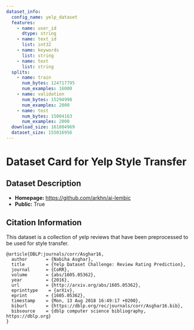 ```yaml
---
dataset_info:
  config_name: yelp_dataset
  features:
    - name: user_id
      dtype: string
    - name: text_id
      list: int32
    - name: keywords
      list: string
    - name: text
      list: string
  splits:
    - name: train
      num_bytes: 124717795
      num_examples: 16000
    - name: validation
      num_bytes: 15294998
      num_examples: 2000
    - name: test
      num_bytes: 15004163
      num_examples: 2000
  download_size: 161804969
  dataset_size: 155016956
---
```


# Dataset Card for Yelp Style Transfer

## Dataset Description

- **Homepage:** https://github.com/arkhn/ai-lembic
- **Public:** True

## Citation Information

This dataset is a collection of yelp reviews that have been preprocessed to be used for style
transfer.

```
@article{DBLP:journals/corr/Asghar16,
  author       = {Nabiha Asghar},
  title        = {Yelp Dataset Challenge: Review Rating Prediction},
  journal      = {CoRR},
  volume       = {abs/1605.05362},
  year         = {2016},
  url          = {http://arxiv.org/abs/1605.05362},
  eprinttype    = {arXiv},
  eprint       = {1605.05362},
  timestamp    = {Mon, 13 Aug 2018 16:49:17 +0200},
  biburl       = {https://dblp.org/rec/journals/corr/Asghar16.bib},
  bibsource    = {dblp computer science bibliography, https://dblp.org}
}
```
